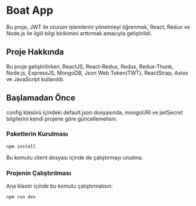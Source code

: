# Boat App

Bu proje, JWT ile oturum işlemlerini yönetmeyi öğrenmek, React, Redux ve Node.js ile ilgili bilgi birikimini arttırmak amacıyla geliştirildi. 

## Proje Hakkında

Bu proje geliştirilirken, ReactJS, React-Redux, Redux, Redux-Thunk, Node.js, ExpressJS, MongoDB, Json Web Token(TWT), ReactStrap, Axios ve JavaScript kullanıldı.

## Başlamadan Önce

config klasörü içindeki default.json dosyasında, mongoURI ve jwtSecret bilgilerini kendi projene göre güncellemelisin.

### Paketlerin Kurulması
```
npm install
```
Bu komutu client dosyası içinde de çalıştırmayı unutma.

### Projenin Çalıştırılması
Ana klasör içinde bu komutu çalıştırmalısın:
```
npm run dev
```

